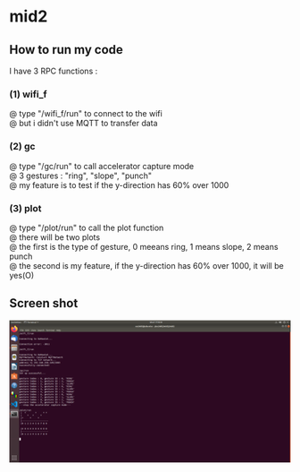 # mid2

## How to run my code  
I have 3 RPC functions :  
### (1) wifi_f  
@ type "/wifi_f/run" to connect to the wifi  
@ but i didn't use MQTT to transfer data  

### (2) gc  
@ type "/gc/run" to call accelerator capture mode  
@ 3 gestures : "ring", "slope", "punch"  
@ my feature is to test if the y-direction has 60% over 1000  

### (3) plot  
@ type "/plot/run" to call the plot function  
@ there will be two plots  
@ the first is the type of gesture, 0 meeans ring, 1 means slope, 2 means punch  
@ the second is my feature, if the y-direction has 60% over 1000, it will be yes(O)  

## Screen shot
![image](https://github.com/Darowcat/mid2/blob/master/mid2/Screenshot%20from%202021-05-12%2017-40-55.png)
